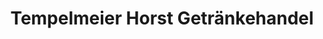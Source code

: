 ---
title: "Tempelmeier Horst Getränkehandel"
url: /luebbecke/tempelmeier-horst-getraenkehandel/
shop: Getränke
---